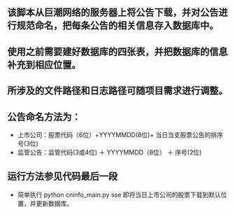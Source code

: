 ## 该脚本从巨潮网络的服务器上将公告下载，并对公告进行规范命名，把每条公告的相关信息存入数据库中。
## 使用之前需要建好数据库的四张表，并把数据库的信息补充到相应位置。
## 所涉及的文件路径和日志路径可随项目需求进行调整。
## 公告命名方法为：
* 上市公司：股票代码（6位）+YYYYMMDD(8位)+ 当日当支股票公告的排序号(3位)
* 监管公告：监管代码(3或4位) ＋ YYYYMMDD（8位） ＋ 序号(2位)
## 运行方法参见代码最后一段
* 简单执行 python cninfo_main.py sse 即将当日上市公司的股票下载到默认位置，并更新数据库。